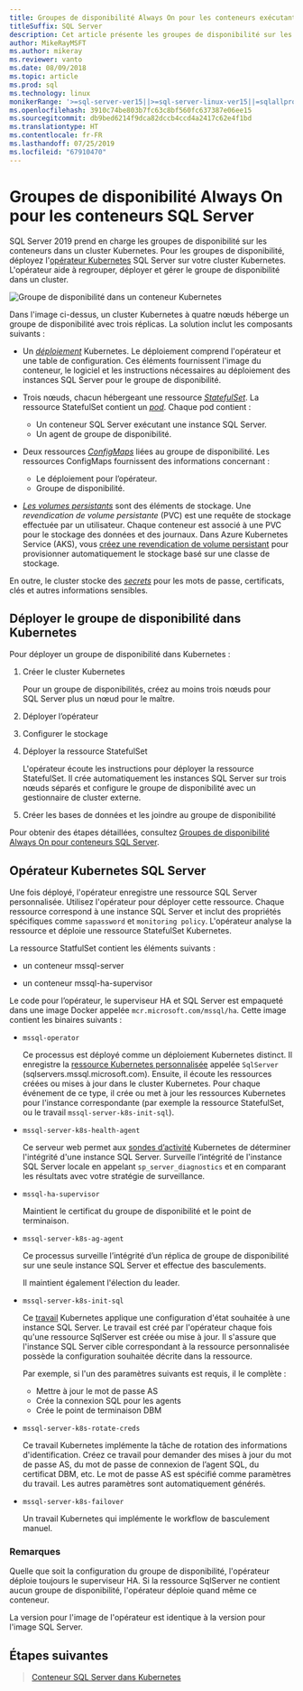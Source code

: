 ```yaml
---
title: Groupes de disponibilité Always On pour les conteneurs exécutant Linux
titleSuffix: SQL Server
description: Cet article présente les groupes de disponibilité sur les conteneurs SQL Server
author: MikeRayMSFT
ms.author: mikeray
ms.reviewer: vanto
ms.date: 08/09/2018
ms.topic: article
ms.prod: sql
ms.technology: linux
monikerRange: '>=sql-server-ver15||>=sql-server-linux-ver15||=sqlallproducts-allversions'
ms.openlocfilehash: 3910c74be803b7fc63c8bf560fc637387e06ee15
ms.sourcegitcommit: db9bed6214f9dca82dccb4ccd4a2417c62e4f1bd
ms.translationtype: HT
ms.contentlocale: fr-FR
ms.lasthandoff: 07/25/2019
ms.locfileid: "67910470"
---
```

# <a name="always-on-availability-groups-for-sql-server-containers"></a>Groupes de disponibilité Always On pour les conteneurs SQL Server

SQL Server 2019 prend en charge les groupes de disponibilité sur les conteneurs dans un cluster Kubernetes. Pour les groupes de disponibilité, déployez l'[opérateur Kubernetes](https://coreos.com/blog/introducing-operators.html) SQL Server sur votre cluster Kubernetes. L'opérateur aide à regrouper, déployer et gérer le groupe de disponibilité dans un cluster.

![Groupe de disponibilité dans un conteneur Kubernetes](media/tutorial-sql-server-ag-containers-kubernetes/KubernetesCluster.png)

Dans l'image ci-dessus, un cluster Kubernetes à quatre nœuds héberge un groupe de disponibilité avec trois réplicas. La solution inclut les composants suivants :

* Un [*déploiement*](https://kubernetes.io/docs/concepts/workloads/controllers/deployment/) Kubernetes. Le déploiement comprend l'opérateur et une table de configuration. Ces éléments fournissent l'image du conteneur, le logiciel et les instructions nécessaires au déploiement des instances SQL Server pour le groupe de disponibilité.

* Trois nœuds, chacun hébergeant une ressource [*StatefulSet*](https://kubernetes.io/docs/concepts/workloads/controllers/statefulset/). La ressource StatefulSet contient un [*pod*](https://kubernetes.io/docs/concepts/workloads/pods/pod-overview/). Chaque pod contient :
  * Un conteneur SQL Server exécutant une instance SQL Server.
  * Un agent de groupe de disponibilité. 

* Deux ressources [*ConfigMaps*](https://kubernetes.io/docs/tasks/configure-pod-container/configure-pod-configmap/) liées au groupe de disponibilité. Les ressources ConfigMaps fournissent des informations concernant :
  * Le déploiement pour l’opérateur.
  * Groupe de disponibilité.

 * [*Les volumes persistants*](https://kubernetes.io/docs/concepts/storage/persistent-volumes/) sont des éléments de stockage. Une *revendication de volume persistante* (PVC) est une requête de stockage effectuée par un utilisateur. Chaque conteneur est associé à une PVC pour le stockage des données et des journaux. Dans Azure Kubernetes Service (AKS), vous [créez une revendication de volume persistant](https://docs.microsoft.com/azure/aks/azure-disks-dynamic-pv) pour provisionner automatiquement le stockage basé sur une classe de stockage.


En outre, le cluster stocke des [*secrets*](https://kubernetes.io/docs/concepts/configuration/secret/) pour les mots de passe, certificats, clés et autres informations sensibles.

## <a name="deploy-the-availability-group-in-kubernetes"></a>Déployer le groupe de disponibilité dans Kubernetes

Pour déployer un groupe de disponibilité dans Kubernetes :

1. Créer le cluster Kubernetes

   Pour un groupe de disponibilités, créez au moins trois nœuds pour SQL Server plus un nœud pour le maître.

1. Déployer l’opérateur

1. Configurer le stockage

1. Déployer la ressource StatefulSet

   L'opérateur écoute les instructions pour déployer la ressource StatefulSet. Il crée automatiquement les instances SQL Server sur trois nœuds séparés et configure le groupe de disponibilité avec un gestionnaire de cluster externe.

1. Créer les bases de données et les joindre au groupe de disponibilité

Pour obtenir des étapes détaillées, consultez [Groupes de disponibilité Always On pour conteneurs SQL Server](sql-server-ag-kubernetes.md).

## <a name="sql-server-kubernetes-operator"></a>Opérateur Kubernetes SQL Server

Une fois déployé, l'opérateur enregistre une ressource SQL Server personnalisée. Utilisez l'opérateur pour déployer cette ressource.  Chaque ressource correspond à une instance SQL Server et inclut des propriétés spécifiques comme `sapassword` et `monitoring policy`. L'opérateur analyse la ressource et déploie une ressource StatefulSet Kubernetes.

La ressource StatfulSet contient les éléments suivants :

* un conteneur mssql-server

* un conteneur mssql-ha-supervisor

Le code pour l’opérateur, le superviseur HA et SQL Server est empaqueté dans une image Docker appelée `mcr.microsoft.com/mssql/ha`. Cette image contient les binaires suivants :

* `mssql-operator`

    Ce processus est déployé comme un déploiement Kubernetes distinct. Il enregistre la [ressource Kubernetes personnalisée](https://kubernetes.io/docs/concepts/extend-kubernetes/api-extension/custom-resources/) appelée `SqlServer` (sqlservers.mssql.microsoft.com). Ensuite, il écoute les ressources créées ou mises à jour dans le cluster Kubernetes. Pour chaque événement de ce type, il crée ou met à jour les ressources Kubernetes pour l'instance correspondante (par exemple la ressource StatefulSet, ou le travail `mssql-server-k8s-init-sql`).

* `mssql-server-k8s-health-agent`

    Ce serveur web permet aux [sondes d’activité](https://kubernetes.io/docs/tasks/configure-pod-container/configure-liveness-readiness-probes/) Kubernetes de déterminer l'intégrité d'une instance SQL Server. Surveille l’intégrité de l'instance SQL Server locale en appelant `sp_server_diagnostics` et en comparant les résultats avec votre stratégie de surveillance.

* `mssql-ha-supervisor`

   Maintient le certificat du groupe de disponibilité et le point de terminaison. 

* `mssql-server-k8s-ag-agent`
  
    Ce processus surveille l’intégrité d’un réplica de groupe de disponibilité sur une seule instance SQL Server et effectue des basculements.

    Il maintient également l'élection du leader.

* `mssql-server-k8s-init-sql`
  
    Ce [travail](https://kubernetes.io/docs/concepts/workloads/controllers/jobs-run-to-completion/) Kubernetes applique une configuration d'état souhaitée à une instance SQL Server. Le travail est créé par l'opérateur chaque fois qu'une ressource SqlServer est créée ou mise à jour. Il s'assure que l'instance SQL Server cible correspondant à la ressource personnalisée possède la configuration souhaitée décrite dans la ressource.

    Par exemple, si l'un des paramètres suivants est requis, il le complète :
  * Mettre à jour le mot de passe AS
  * Crée la connexion SQL pour les agents
  * Crée le point de terminaison DBM

* `mssql-server-k8s-rotate-creds`
  
    Ce travail Kubernetes implémente la tâche de rotation des informations d'identification. Créez ce travail pour demander des mises à jour du mot de passe AS, du mot de passe de connexion de l’agent SQL, du certificat DBM, etc. Le mot de passe AS est spécifié comme paramètres du travail. Les autres paramètres sont automatiquement générés.

* `mssql-server-k8s-failover`

   Un travail Kubernetes qui implémente le workflow de basculement manuel.

### <a name="notes"></a>Remarques

Quelle que soit la configuration du groupe de disponibilité, l'opérateur déploie toujours le superviseur HA. Si la ressource SqlServer ne contient aucun groupe de disponibilité, l'opérateur déploie quand même ce conteneur.

La version pour l'image de l'opérateur est identique à la version pour l'image SQL Server.

## <a name="next-steps"></a>Étapes suivantes

> [Conteneur SQL Server dans Kubernetes](tutorial-sql-server-containers-kubernetes.md)
